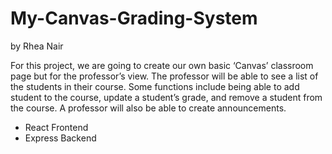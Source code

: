 # My-Canvas-Grading-System
by Rhea Nair

For this project, we are going to create our own basic ‘Canvas’ classroom page but for
the professor’s view. The professor will be able to see a list of the students in their
course. Some functions include being able to add student to the course, update a
student’s grade, and remove a student from the course. A professor will also be able to
create announcements.  
- React Frontend
- Express Backend
